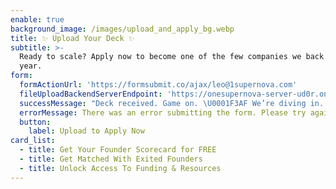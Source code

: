 ```yaml
---
enable: true
background_image: /images/upload_and_apply_bg.webp
title: ✨ Upload Your Deck ✨
subtitle: >-
  Ready to scale? Apply now to become one of the few companies we back each
  year.
form:
  formActionUrl: 'https://formsubmit.co/ajax/leo@1supernova.com'
  fileUploadBackendServerEndpoint: 'https://onesupernova-server-ud0r.onrender.com/api/drive-upload'
  successMessage: "Deck received. Game on. \U0001F3AF We’re diving in. If it’s a fit, you’ll hear from us soon — and things might just go Supernova"
  errorMessage: There was an error submitting the form. Please try again.
  button:
    label: Upload to Apply Now
card_list:
  - title: Get Your Founder Scorecard for FREE
  - title: Get Matched With Exited Founders
  - title: Unlock Access To Funding & Resources
---
```

